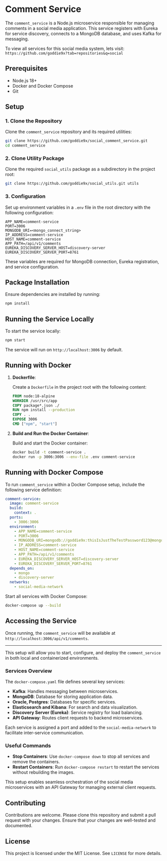 # Comment Service

The `comment_service` is a Node.js microservice responsible for managing comments in a social media application. This service registers with Eureka for service discovery, connects to a MongoDB database, and uses Kafka for messaging.

To view all services for this social media system, lets visit: `https://github.com/goddie9x?tab=repositories&q=social`

## Prerequisites

- Node.js 18+
- Docker and Docker Compose
- Git

## Setup

### 1. Clone the Repository

Clone the `comment_service` repository and its required utilities:

```bash
git clone https://github.com/goddie9x/social_comment_service.git
cd comment_service
```

### 2. Clone Utility Package

Clone the required `social_utils` package as a subdirectory in the project root:

```bash
git clone https://github.com/goddie9x/social_utils.git utils
```

### 3. Configuration

Set up environment variables in a `.env` file in the root directory with the following configuration:

```dotenv
APP_NAME=comment-service
PORT=3006
MONGODB_URI=<mongo_connect_string>
IP_ADDRESS=comment-service
HOST_NAME=comment-service
APP_PATH=/api/v1/comments
EUREKA_DISCOVERY_SERVER_HOST=discovery-server
EUREKA_DISCOVERY_SERVER_PORT=8761
```

These variables are required for MongoDB connection, Eureka registration, and service configuration.

## Package Installation

Ensure dependencies are installed by running:

```bash
npm install
```

## Running the Service Locally

To start the service locally:

```bash
npm start
```

The service will run on `http://localhost:3006` by default.

## Running with Docker

1. **Dockerfile**:

   Create a `Dockerfile` in the project root with the following content:

   ```dockerfile
   FROM node:18-alpine
   WORKDIR /usr/src/app
   COPY package*.json ./
   RUN npm install --production
   COPY . .
   EXPOSE 3006
   CMD ["npm", "start"]
   ```

2. **Build and Run the Docker Container**:

   Build and start the Docker container:

   ```bash
   docker build -t comment-service .
   docker run -p 3006:3006 --env-file .env comment-service
   ```

## Running with Docker Compose

To run `comment_service` within a Docker Compose setup, include the following service definition:

```yaml
comment-service:
  image: comment-service
  build:
    context: .
  ports:
    - 3006:3006
  environment:
    - APP_NAME=comment-service
    - PORT=3006
    - MONGODB_URI=mongodb://goddie9x:thisIsJustTheTestPassword123@mongo:27017/comment
    - IP_ADDRESS=comment-service
    - HOST_NAME=comment-service
    - APP_PATH=/api/v1/comments
    - EUREKA_DISCOVERY_SERVER_HOST=discovery-server
    - EUREKA_DISCOVERY_SERVER_PORT=8761
  depends_on:
    - mongo
    - discovery-server
  networks:
    - social-media-network
```

Start all services with Docker Compose:

```bash
docker-compose up --build
```

## Accessing the Service

Once running, the `comment_service` will be available at `http://localhost:3006/api/v1/comments`.

---

This setup will allow you to start, configure, and deploy the `comment_service` in both local and containerized environments.

### Services Overview

The `docker-compose.yaml` file defines several key services:
- **Kafka**: Handles messaging between microservices.
- **MongoDB**: Database for storing application data.
- **Oracle, Postgres**: Databases for specific services.
- **Elasticsearch and Kibana**: For search and data visualization.
- **Discovery Server (Eureka)**: Service registry for load balancing.
- **API Gateway**: Routes client requests to backend microservices.
  
Each service is assigned a port and added to the `social-media-network` to facilitate inter-service communication.

### Useful Commands

- **Stop Containers**: Use `docker-compose down` to stop all services and remove the containers.
- **Restart Containers**: Run `docker-compose restart` to restart the services without rebuilding the images.

This setup enables seamless orchestration of the social media microservices with an API Gateway for managing external client requests.

## Contributing

Contributions are welcome. Please clone this repository and submit a pull request with your changes. Ensure that your changes are well-tested and documented.

## License

This project is licensed under the MIT License. See `LICENSE` for more details.